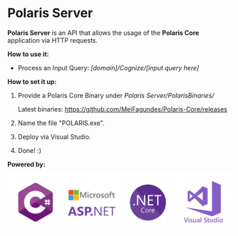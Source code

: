 # Polaris Server



**Polaris Server** is an API that allows the usage of the **Polaris Core** application via HTTP requests.



**How to use it:**

- Process an Input Query: *[domain]/Cognize/[input query here]*

**How to set it up:**

1. Provide a Polaris Core Binary under *Polaris Server/PolarisBinaries/*

   Latest binaries: https://github.com/MeiFagundes/Polaris-Core/releases

2. Name the file "POLARIS.exe".

3. Deploy via Visual Studio.

4. Done! :)


**Powered by:**

![](Design/PoweredBy.png)